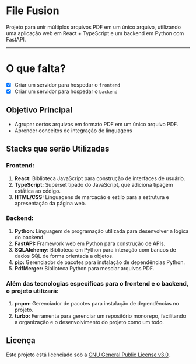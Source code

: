 # File Fusion

Projeto para unir múltiplos arquivos PDF em um único arquivo, utilizando uma aplicação web em React + TypeScript e um backend em Python com FastAPI.

---

# O que falta?

- [x] Criar um servidor para hospedar o `frontend`
- [x] Criar um servidor para hospedar o `backend`

## Objetivo Principal

- Agrupar certos arquivos em formato PDF em um único arquivo PDF.
- Aprender conceitos de integração de linguagens

## Stacks que serão Utilizadas

### Frontend:

1. **React:** Biblioteca JavaScript para construção de interfaces de usuário.
2. **TypeScript:** Superset tipado do JavaScript, que adiciona tipagem estática ao código.
3. **HTML/CSS:** Linguagens de marcação e estilo para a estrutura e apresentação da página web.

### Backend:

1. **Python:** Linguagem de programação utilizada para desenvolver a lógica do backend.
2. **FastAPI:** Framework web em Python para construção de APIs.
3. **SQLAlchemy:** Biblioteca em Python para interação com bancos de dados SQL de forma orientada a objetos.
4. **pip:** Gerenciador de pacotes para instalação de dependências Python.
5. **PdfMerger:** Biblioteca Python para mesclar arquivos PDF.

### Além das tecnologias específicas para o frontend e o backend, o projeto utilizará:

1. **pnpm:** Gerenciador de pacotes para instalação de dependências no projeto.
2. **turbo:** Ferramenta para gerenciar um repositório monorepo, facilitando a organização e o desenvolvimento do projeto como um todo.

## Licença

Este projeto está licenciado sob a [GNU General Public License v3.0](./LICENSE).
